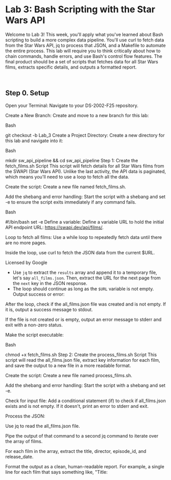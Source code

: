 # Lab 3: Bash Scripting with the Star Wars API
Welcome to Lab 3! This week, you'll apply what you've learned about Bash scripting to build a more complex data pipeline. You'll use curl to fetch data from the Star Wars API, jq to process that JSON, and a Makefile to automate the entire process. This lab will require you to think critically about how to chain commands, handle errors, and use Bash's control flow features. The final product should be a set of scripts that fetches data for all Star Wars films, extracts specific details, and outputs a formatted report.

<br>

## Step 0. Setup
Open your Terminal: Navigate to your DS-2002-F25 repository.

Create a New Branch: Create and move to a new branch for this lab:

Bash

git checkout -b Lab_3
Create a Project Directory: Create a new directory for this lab and navigate into it:

Bash

mkdir sw_api_pipeline && cd sw_api_pipeline
Step 1: Create the fetch_films.sh Script
This script will fetch details for all Star Wars films from the SWAPI (Star Wars API). Unlike the last activity, the API data is paginated, which means you'll need to use a loop to fetch all the data.

Create the script: Create a new file named fetch_films.sh.

Add the shebang and error handling: Start the script with a shebang and set -e to ensure the script exits immediately if any command fails.

Bash

#!/bin/bash
set -e
Define a variable: Define a variable URL to hold the initial API endpoint URL: https://swapi.dev/api/films/.

Loop to fetch all films: Use a while loop to repeatedly fetch data until there are no more pages.

Inside the loop, use curl to fetch the JSON data from the current $URL.


Licensed by Google
* Use `jq` to extract the `results` array and append it to a temporary file, let's say `all_films.json`. Then, extract the URL for the next page from the `next` key in the JSON response.
* The loop should continue as long as the `$URL` variable is not empty.
Output success or error:

After the loop, check if the all_films.json file was created and is not empty. If it is, output a success message to stdout.

If the file is not created or is empty, output an error message to stderr and exit with a non-zero status.

Make the script executable:

Bash

chmod +x fetch_films.sh
Step 2: Create the process_films.sh Script
This script will read the all_films.json file, extract key information for each film, and save the output to a new file in a more readable format.

Create the script: Create a new file named process_films.sh.

Add the shebang and error handling: Start the script with a shebang and set -e.

Check for input file: Add a conditional statement (if) to check if all_films.json exists and is not empty. If it doesn't, print an error to stderr and exit.

Process the JSON:

Use jq to read the all_films.json file.

Pipe the output of that command to a second jq command to iterate over the array of films.

For each film in the array, extract the title, director, episode_id, and release_date.

Format the output as a clean, human-readable report. For example, a single line for each film that says something like, "Title: <title>, Episode: <id>, Directed by: <director>, Released: <date>".

Redirect this formatted output to a new file, film_report.txt.

Output success: If the processing is successful, print a message to stdout indicating the report was created.

Make the script executable:

Bash

chmod +x process_films.sh
Step 3: Create the Makefile
Automate the entire process with a Makefile. This file should define targets that perform the fetching, processing, and cleanup of your project files.

Create the file: Create a new file named Makefile.

Add a default target: Create an all target that depends on a report target.

Add a fetch target: Create a fetch target that runs the fetch_films.sh script.

Add a report target: This target should depend on fetch to ensure the data is fetched before it's processed. The recipe should run the process_films.sh script.

Add a clean target: Add a phony target clean that removes the all_films.json and film_report.txt files to reset the project. This is a crucial step for good data engineering practice.

Remember to use a tab for indentation within the Makefile's recipes.

Step 4: Run the Lab and Submit!
Run the pipeline: From your sw_api_pipeline directory, run the following command to execute the full pipeline:

Bash

make
Inspect the output: Check the film_report.txt file to ensure the data was fetched and processed correctly.

Clean up: Run the clean target to remove the generated files:

Bash

make clean
Stage, Commit, Push, and Submit:

Stage all your changes: git add .

Commit your changes: git commit -m "Completed Lab 3: SW API Pipeline"

Push your branch to GitHub: git push --set-upstream origin Lab_3

Navigate to your forked repository on GitHub, find your Lab_3 branch, and copy the URL of your sw_api_pipeline directory.

Paste the URL into the Lab 3 assignment on Canvas.

This lab should test your understanding of how to use these tools together to solve a more complex problem. Good luck! May the source be with you. 😉
